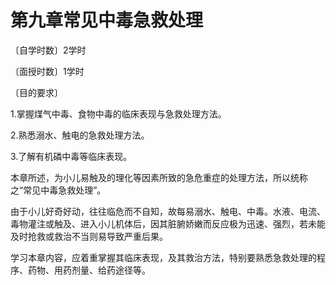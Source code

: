 # 第九章常见中毒急救处理

〔自学时数〕2学时

〔面授时数〕1学时

〔目的要求〕

1.掌握煤气中毒、食物中毒的临床表现与急救处理方法。

2.熟悉溺水、触电的急救处理方法。

3.了解有机磷中毒等临床表现。

本章所述，为小儿易触及的理化等因素所致的急危重症的处理方法，所以统称之“常见中毒急救处理”。

由于小儿好奇好动，往往临危而不自知，故每易溺水、触电、中毒。水液、电流、毒物灌注或触及、进入小儿机体后，因其脏腑娇嫩而反应极为迅速、强烈，若未能及时抢救或救治不当则易导致严重后果。

学习本章内容，应着重掌握其临床表现，及其救治方法，特别要熟悉急救处理的程序、药物、用药剂量、给药途径等。
